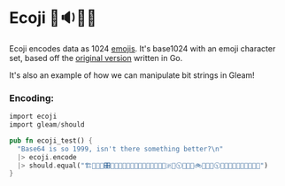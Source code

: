 # Ecoji 🏣🔉🦐🔼

Ecoji encodes data as 1024 [emojis][emoji].  It's base1024 with an emoji
character set, based off the [original version][ecoji-go] written in Go.

It's also an example of how we can manipulate bit strings in Gleam!

### Encoding:

```rust
import ecoji
import gleam/should

pub fn ecoji_test() {
  "Base64 is so 1999, isn't there something better?\n"
  |> ecoji.encode
  |> should.equal("🏗📩🎦🐇🎛📘🔯🚜💞😽🆖🐊🎱🥁🚄🌱💞😭💮🇵💢🕥🐭🔸🍉🚲🦑🐶💢🕥🔮🔺🍉📸🐮🌼👦🚟🥴📑")
}
```

[emoji]: https://unicode.org/emoji/
[ecoji-go]: https://github.com/keith-turner/ecoji
